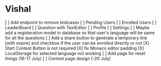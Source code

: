 # Vishal

[ ] Add endpoint to remove testcases
[ ] Pending Users
[ ] Enrolled Users
[ ] LeaderBoard
[ ] Question with TextEditor
[ ] Profile
[ ] Settings
[ ] Maybe add a registeration model in database so that user's language will be same for all the questions
[ ] Add a share button to generate a temporary link [with expire] and checkbox if the user can be enrolled directly or not
[X] Start Contest Button is not required
[X] fix Monaco editor padding
[X] LocalStorage for selected language not working
[ ] Add page for reset things (16-17 July)
[ ] Contest page design (-20 July)
